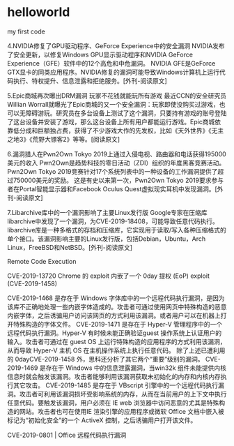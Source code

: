 # helloworld
my first code

4.NVIDIA修复了GPU驱动程序、GeForce Experience中的安全漏洞
NVIDIA发布了安全更新，以修复Windows GPU显示驱动程序和NVIDIA GeForce Experience（GFE）软件中的12个高危和中危漏洞。 NVIDIA GFE是GeForce GTX显卡的同类应用程序。NVIDIA修复的漏洞可能导致Windows计算机上运行代码执行、特权提升、信息泄露和拒绝服务。[外刊-阅读原文]

5.Epic商城再次曝出DRM漏洞 玩家不花钱就能玩所有游戏
最近CCN的安全研究员Willian Worrall就曝光了Epic商城的又一个安全漏洞：玩家即使没购买过游戏，也可以无障碍游玩。研究员在多台设备上测试了这个漏洞，只要持有游戏的账号登陆了这台设备并安装了游戏，那么这台设备上所有用户都能运行游戏。Epic商城依靠低分成和巨额独占费，获得了不少游戏大作的先发权，比如《天外世界》《无主之地3》《荒野大镖客2》等等。[阅读原文]

6.漏洞猎人在Pwn2Own Tokyo 2019上通过入侵电视、路由器和电话获得195000美元的收入
Pwn2Own是趋势科技的零日活动（ZDI）组织的年度黑客竞赛活动。 Pwn2Own Tokyo 2019竞赛针对17个系统列表中的一种设备的工作漏洞提供了超过750000美元的奖励。 这是有史以来第一次，Pwn2Own Tokyo 2019要求参与者在Portal智能显示器和Facebook Oculus Quest虚拟现实耳机中发现漏洞。[外刊-阅读原文]


7.Libarchive库中的一个漏洞影响了主要Linux发行版
Google专家在压缩库libarchive中发现了一个漏洞，为CVE-2019-18408，可能导致任意代码执行。libarchive库是一种多格式的存档和压缩库，它实现用于读取/写入各种压缩格式的单个接口。该漏洞影响主要的Linux发行版，包括Debian，Ubuntu，Arch Linux，FreeBSD和NetBSD。[外刊-阅读原文]

Remote Code Execution

CVE-2019-13720
 Chrome 的 exploit 内嵌了一个 0day 提权 (EoP) exploit (CVE-2019-1458)

CVE-2019-1468 是存在于 Windows 字体库中的一个远程代码执行漏洞，是因为该库不正确地处理一些内嵌字体造成的。攻击者可通过使用网页中特殊构造的恶意内嵌字体，之后诱骗用户访问该网页的方式利用该漏洞。或者用户可以在机器上打开特殊构造的字体文件。
CVE-2019-1471 是存在于 Hyper-V 管理程序中的一个远程代码执行漏洞。Hyper-V 有时候未能正确验证guest 操作系统上认证用户的输入。攻击者可通过在 guest OS 上运行特殊构造的应用程序的方式利用该漏洞，从而导致 Hyper-V 主机 OS 在主机操作系统上执行任意代码。
除了上述已遭利用的 0dayCVE-2019-1458 外，思科还分析了其它两个“重要”级别的漏洞。
CVE-2019-1469 是存在于 Windows 中的信息泄露漏洞，当win32k 组件未能提供内核信息时就会触发该漏洞。攻击者能够利用该漏洞获取未初始化的内存和内核内存执行其它攻击。
CVE-2019-1485 是存在于 VBscript 引擎中的一个远程代码执行漏洞。攻击者可利用该漏洞损坏受影响系统的内存，从而在当前用户的上下文中执行任意代码。要触发该漏洞，用户必须在 IE web 浏览器中访问恶意的尤其是特殊构造的网站。攻击者也可在使用IE 渲染引擎的应用程序或微软 Office 文档中嵌入被标记为“初始化安全”的一个 ActiveX 控制，之后诱骗用户打开该文件。

CVE-2019-0801 | Office 远程代码执行漏洞
